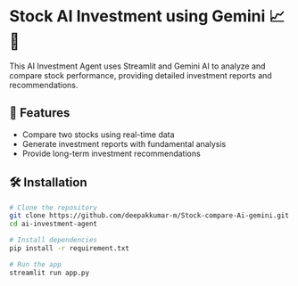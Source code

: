 # Stock AI Investment using Gemini 📈🤖

This AI Investment Agent uses Streamlit and Gemini AI to analyze and compare stock performance, providing detailed investment reports and recommendations.

## 🚀 Features
- Compare two stocks using real-time data
- Generate investment reports with fundamental analysis
- Provide long-term investment recommendations

## 🛠️ Installation
```bash
# Clone the repository
git clone https://github.com/deepakkumar-m/Stock-compare-Ai-gemini.git
cd ai-investment-agent

# Install dependencies
pip install -r requirement.txt

# Run the app
streamlit run app.py
